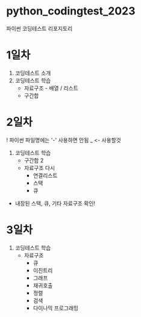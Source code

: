 # python_codingtest_2023
파이썬 코딩테스트 리포지토리

# 1일차 
 1. 코딩테스트 소개
 2. 코딩테스트 학습
    - 자료구조  - 배열 / 리스트
    - 구간합


# 2일차
! 파이썬 파일명에는 '-' 사용하면 안됨 _ <- 사용할것
 1. 코딩테스트 학습
    - 구간합 2
    - 자료구조 다시
      - 연결리스트
      - 스택
      - 큐
   - 내장된 스택, 큐, 기타 자료구조 확인!


# 3일차
1. 코딩테스트 학습
   - 자료구조
      - 큐
      - 이진트리
      - 그래프
      - 재귀호출
      - 정렬
      - 검색
      - 다이나믹 프로그래밍